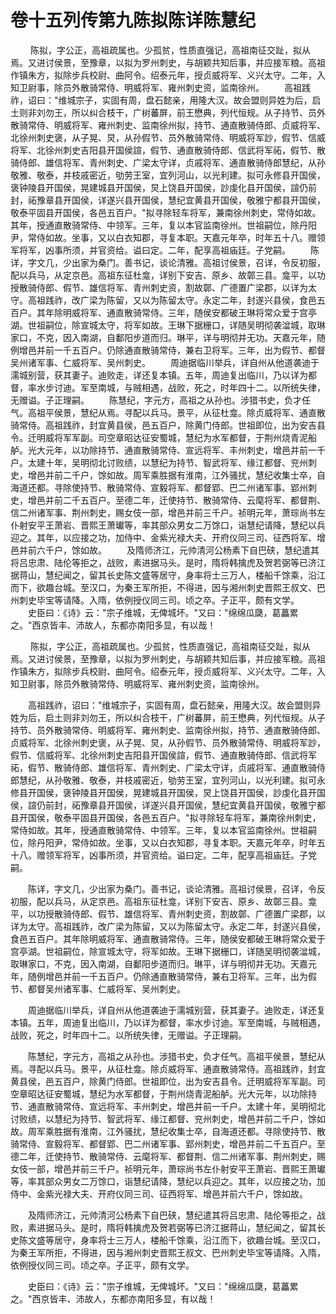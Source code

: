 # 卷十五列传第九陈拟陈详陈慧纪

 　　陈拟，字公正，高祖疏属也。少孤贫，性质直强记，高祖南征交趾，拟从焉。又进讨侯景，至豫章，以拟为罗州刺史，与胡颖共知后事，并应接军粮。高祖作镇朱方，拟除步兵校尉、曲阿令。绍泰元年，授贞威将军、义兴太守。二年，入知卫尉事，除员外散骑常侍、明威将军、雍州刺史资，监南徐州。 　　高祖践祚，诏曰："维城宗子，实固有周，盘石懿亲，用隆大汉。故会盟则异姓为后，启土则非刘勿王，所以纠合枝干，广树蕃屏，前王懋典，列代恒规。从子持节、员外散骑常侍、明威将军、雍州刺史、监南徐州拟，持节、通直散骑侍郎、贞威将军、北徐州刺史褒，从子晃、炅，从孙假节、员外散骑常侍、明威将军訬，假节、信威将军、北徐州刺史吉阳县开国侯諠，假节、通直散骑侍郎、信武将军祏，假节、散骑侍郎、雄信将军、青州刺史、广梁太守详，贞戚将军、通直散骑侍郎慧纪，从孙敬雅、敬泰，并枝戚密近，劬劳王室，宜列河山，以光利建。拟可永修县开国侯，褒钟陵县开国侯，晃建城县开国侯，炅上饶县开国侯，訬虔化县开国侯，諠仍前封，祏豫章县开国侯，详遂兴县开国侯，慧纪宜黄县开国侯，敬雅宁都县开国侯，敬泰平固县开国侯，各邑五百户。"拟寻除轻车将军，兼南徐州刺史，常侍如故。其年，授通直散骑常侍、中领军。三年，复以本官监南徐州。世祖嗣位，除丹阳尹，常侍如故。坐事，又以白衣知郡，寻复本职。天嘉元年卒，时年五十八。赠领军将军，凶事所须，并官资给。谥曰定。二年，配享高祖庙廷。子党嗣。 　　陈详，字文几，少出家为桑门。善书记，谈论清雅。高祖讨侯景，召详，令反初服，配以兵马，从定京邑。高祖东征杜龛，详别下安吉、原乡、故鄣三县。龛平，以功授散骑侍郎、假节、雄信将军、青州刺史资，割故鄣、广德置广梁郡，以详为太守。高祖践祚，改广梁为陈留，又以为陈留太守。永定二年，封遂兴县侯，食邑五百户。其年除明威将军、通直散骑常侍。三年，随侯安都破王琳将常众爱于宫亭湖。世祖嗣位，除宣城太守，将军如故。王琳下据栅口，详随吴明彻袭湓城，取琳家口，不克，因入南湖，自鄱阳步道而归。琳平，详与明彻并无功。天嘉元年，随例增邑并前一千五百户。仍除通直散骑常侍，兼右卫将军。三年，出为假节、都督吴州诸军事、仁威将军、吴州刺史。 　　周迪据临川举兵，详自州从他道袭迪于濡城别营，获其妻子。迪败走，详还复本镇。五年，周迪复出临川，乃以详为都督，率水步讨迪。军至南城，与贼相遇，战败，死之，时年四十二。以所统失律，无赠谥。子正理嗣。 　　陈慧纪，字元方，高祖之从孙也。涉猎书史，负才任气。高祖平侯景，慧纪从焉。寻配以兵马。景平，从征杜龛。除贞威将军、通直散骑常侍。高祖践祚，封宜黄县侯，邑五百户，除黄门侍郎。世祖即位，出为安吉县令。迁明威将军军副。司空章昭达征安蜀城，慧纪为水军都督，于荆州烧青泥船舻。光大元年，以功除持节、通直散骑常侍、宣远将军、丰州刺史，增邑并前一千户。太建十年，吴明彻北讨败绩，以慧纪为持节、智武将军、缘江都督、兖州刺史，增邑并前二千户，馀如故。周军乘胜据有淮南，江外骚扰，慧纪收集士卒，自海道还都。寻除使持节、散骑常侍、宣毅将军、都督郢、巴二州诸军事、郢州刺史，增邑并前二千五百户。至德二年，迁使持节、散骑常侍、云麾将军、都督荆、信二州诸军事、荆州刺史，赐女伎一部，增邑并前三千户。祯明元年，萧琮尚书左仆射安平王萧岩、晋熙王萧瓛等，率其部众男女二万馀口，诣慧纪请降，慧纪以兵迎之。其年，以应接之功，加侍中、金紫光禄大夫、开府仪同三司、征西将军、增邑并前六千户，馀如故。 　　及隋师济江，元帅清河公杨素下自巴硖，慧纪遣其将吕忠肃、陆伦等拒之，战败，素进据马头。是时，隋将韩擒虎及贺若弼等已济江据蒋山，慧纪闻之，留其长史陈文盛等居守，身率将士三万人，楼船千馀乘，沿江而下，欲趣台城。至汉口，为秦王军所拒，不得进，因与湘州刺史晋熙王叔文、巴州刺史毕宝等请降。入隋，依例授仪同三司。顷之卒。子正平，颇有文学。 　　史臣曰：《诗》云："宗子维城，无俾城坏。"又曰："绵绵瓜瓞，葛藟累之。"西京皆丰、沛故人，东都亦南阳多显，有以哉！

 　　陈拟，字公正，高祖疏属也。少孤贫，性质直强记，高祖南征交趾，拟从焉。又进讨侯景，至豫章，以拟为罗州刺史，与胡颖共知后事，并应接军粮。高祖作镇朱方，拟除步兵校尉、曲阿令。绍泰元年，授贞威将军、义兴太守。二年，入知卫尉事，除员外散骑常侍、明威将军、雍州刺史资，监南徐州。

　　高祖践祚，诏曰："维城宗子，实固有周，盘石懿亲，用隆大汉。故会盟则异姓为后，启土则非刘勿王，所以纠合枝干，广树蕃屏，前王懋典，列代恒规。从子持节、员外散骑常侍、明威将军、雍州刺史、监南徐州拟，持节、通直散骑侍郎、贞威将军、北徐州刺史褒，从子晃、炅，从孙假节、员外散骑常侍、明威将军訬，假节、信威将军、北徐州刺史吉阳县开国侯諠，假节、通直散骑侍郎、信武将军祏，假节、散骑侍郎、雄信将军、青州刺史、广梁太守详，贞戚将军、通直散骑侍郎慧纪，从孙敬雅、敬泰，并枝戚密近，劬劳王室，宜列河山，以光利建。拟可永修县开国侯，褒钟陵县开国侯，晃建城县开国侯，炅上饶县开国侯，訬虔化县开国侯，諠仍前封，祏豫章县开国侯，详遂兴县开国侯，慧纪宜黄县开国侯，敬雅宁都县开国侯，敬泰平固县开国侯，各邑五百户。"拟寻除轻车将军，兼南徐州刺史，常侍如故。其年，授通直散骑常侍、中领军。三年，复以本官监南徐州。世祖嗣位，除丹阳尹，常侍如故。坐事，又以白衣知郡，寻复本职。天嘉元年卒，时年五十八。赠领军将军，凶事所须，并官资给。谥曰定。二年，配享高祖庙廷。子党嗣。

　　陈详，字文几，少出家为桑门。善书记，谈论清雅。高祖讨侯景，召详，令反初服，配以兵马，从定京邑。高祖东征杜龛，详别下安吉、原乡、故鄣三县。龛平，以功授散骑侍郎、假节、雄信将军、青州刺史资，割故鄣、广德置广梁郡，以详为太守。高祖践祚，改广梁为陈留，又以为陈留太守。永定二年，封遂兴县侯，食邑五百户。其年除明威将军、通直散骑常侍。三年，随侯安都破王琳将常众爱于宫亭湖。世祖嗣位，除宣城太守，将军如故。王琳下据栅口，详随吴明彻袭湓城，取琳家口，不克，因入南湖，自鄱阳步道而归。琳平，详与明彻并无功。天嘉元年，随例增邑并前一千五百户。仍除通直散骑常侍，兼右卫将军。三年，出为假节、都督吴州诸军事、仁威将军、吴州刺史。

　　周迪据临川举兵，详自州从他道袭迪于濡城别营，获其妻子。迪败走，详还复本镇。五年，周迪复出临川，乃以详为都督，率水步讨迪。军至南城，与贼相遇，战败，死之，时年四十二。以所统失律，无赠谥。子正理嗣。

　　陈慧纪，字元方，高祖之从孙也。涉猎书史，负才任气。高祖平侯景，慧纪从焉。寻配以兵马。景平，从征杜龛。除贞威将军、通直散骑常侍。高祖践祚，封宜黄县侯，邑五百户，除黄门侍郎。世祖即位，出为安吉县令。迁明威将军军副。司空章昭达征安蜀城，慧纪为水军都督，于荆州烧青泥船舻。光大元年，以功除持节、通直散骑常侍、宣远将军、丰州刺史，增邑并前一千户。太建十年，吴明彻北讨败绩，以慧纪为持节、智武将军、缘江都督、兖州刺史，增邑并前二千户，馀如故。周军乘胜据有淮南，江外骚扰，慧纪收集士卒，自海道还都。寻除使持节、散骑常侍、宣毅将军、都督郢、巴二州诸军事、郢州刺史，增邑并前二千五百户。至德二年，迁使持节、散骑常侍、云麾将军、都督荆、信二州诸军事、荆州刺史，赐女伎一部，增邑并前三千户。祯明元年，萧琮尚书左仆射安平王萧岩、晋熙王萧瓛等，率其部众男女二万馀口，诣慧纪请降，慧纪以兵迎之。其年，以应接之功，加侍中、金紫光禄大夫、开府仪同三司、征西将军、增邑并前六千户，馀如故。

　　及隋师济江，元帅清河公杨素下自巴硖，慧纪遣其将吕忠肃、陆伦等拒之，战败，素进据马头。是时，隋将韩擒虎及贺若弼等已济江据蒋山，慧纪闻之，留其长史陈文盛等居守，身率将士三万人，楼船千馀乘，沿江而下，欲趣台城。至汉口，为秦王军所拒，不得进，因与湘州刺史晋熙王叔文、巴州刺史毕宝等请降。入隋，依例授仪同三司。顷之卒。子正平，颇有文学。

　　史臣曰：《诗》云："宗子维城，无俾城坏。"又曰："绵绵瓜瓞，葛藟累之。"西京皆丰、沛故人，东都亦南阳多显，有以哉！